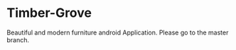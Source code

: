 # Timber-Grove
Beautiful and modern furniture android Application.
Please  go to the master branch.
